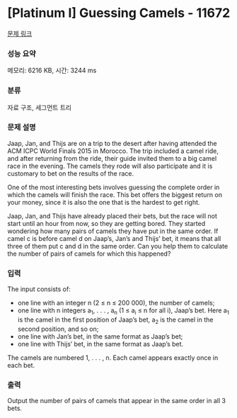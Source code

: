 # [Platinum I] Guessing Camels - 11672 

[문제 링크](https://www.acmicpc.net/problem/11672) 

### 성능 요약

메모리: 6216 KB, 시간: 3244 ms

### 분류

자료 구조, 세그먼트 트리

### 문제 설명

<p>Jaap, Jan, and Thijs are on a trip to the desert after having attended the ACM ICPC World Finals 2015 in Morocco. The trip included a camel ride, and after returning from the ride, their guide invited them to a big camel race in the evening. The camels they rode will also participate and it is customary to bet on the results of the race.</p>

<p>One of the most interesting bets involves guessing the complete order in which the camels will finish the race. This bet offers the biggest return on your money, since it is also the one that is the hardest to get right.</p>

<p>Jaap, Jan, and Thijs have already placed their bets, but the race will not start until an hour from now, so they are getting bored. They started wondering how many pairs of camels they have put in the same order. If camel c is before camel d on Jaap’s, Jan’s and Thijs’ bet, it means that all three of them put c and d in the same order. Can you help them to calculate the number of pairs of camels for which this happened?</p>

### 입력 

 <p>The input consists of:</p>

<ul>
	<li>one line with an integer n (2 ≤ n ≤ 200 000), the number of camels;</li>
	<li>one line with n integers a<sub>1</sub>, . . . , a<sub>n</sub> (1 ≤ a<sub>i</sub> ≤ n for all i), Jaap’s bet. Here a<sub>1</sub> is the camel in the first position of Jaap’s bet, a<sub>2</sub> is the camel in the second position, and so on;</li>
	<li>one line with Jan’s bet, in the same format as Jaap’s bet;</li>
	<li>one line with Thijs’ bet, in the same format as Jaap’s bet.</li>
</ul>

<p>The camels are numbered 1, . . . , n. Each camel appears exactly once in each bet.</p>

### 출력 

 <p>Output the number of pairs of camels that appear in the same order in all 3 bets.</p>

